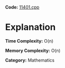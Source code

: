 **Code:** [11401.cpp](./11401.cpp)

# Explanation

**Time Complexity:** O(n)

**Memory Complexity:** O(n)

**Category:** Mathematics
